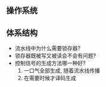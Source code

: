 ## 操作系统

## 体系结构
- 流水线中为什么需要锁存器?
- 锁存器既被写又被读会不会有问题?
- 控制信号的生成方法哪一种好? 
	1. 一口气全部生成, 随着流水线传播
	2. 在需要时候才译码生成